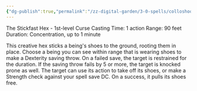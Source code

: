 ```yaml
---
{"dg-publish":true,"permalink":"/zz-digital-garden/3-0-spells/colloshoo/"}
---
```


The Stickfast Hex - 1st-level Curse 
Casting Time: 1 action 
Range: 90 feet 
Duration: Concentration, up to 1 minute 

This creative hex sticks a being's shoes to the ground, rooting them in place. Choose a being you can see within range that is wearing shoes to make a Dexterity saving throw. On a failed save, the target is restrained for the duration. If the saving throw fails by 5 or more, the target is knocked prone as well. The target can use its action to take off its shoes, or make a Strength check against your spell save DC. On a success, it pulls its shoes free.